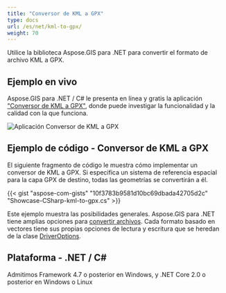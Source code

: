 ```yaml
---
title: "Conversor de KML a GPX"
type: docs
url: /es/net/kml-to-gpx/
weight: 70
---
```


Utilice la biblioteca Aspose.GIS para .NET para convertir el formato de archivo KML a GPX.

## **Ejemplo en vivo**

Aspose.GIS para .NET / C# le presenta en línea y gratis la aplicación ["Conversor de KML a GPX"](https://products.aspose.app/gis/conversion/kml-to-gpx), donde puede investigar la funcionalidad y la calidad con la que funciona.

![Aplicación Conversor de KML a GPX](conversion.png)

## **Ejemplo de código - Conversor de KML a GPX**

El siguiente fragmento de código le muestra cómo implementar un conversor de KML a GPX. Si especifica un sistema de referencia espacial para la capa GPX de destino, todas las geometrías se convertirán a él. 

{{< gist "aspose-com-gists" "10f3783b9581d10bc69dbada42705d2c" "Showcase-CSharp-kml-to-gpx.cs" >}}

Este ejemplo muestra las posibilidades generales. Aspose.GIS para .NET tiene amplias opciones para [convertir archivos](https://docs.aspose.com/gis/net/vector-layers/). Cada formato basado en vectores tiene sus propias opciones de lectura y escritura que se heredan de la clase [DriverOptions](https://reference.aspose.com/gis/net/aspose.gis/driveroptions).

## **Plataforma - .NET / C#**

Admitimos Framework 4.7 o posterior en Windows, y .NET Core 2.0 o posterior en Windows o Linux
